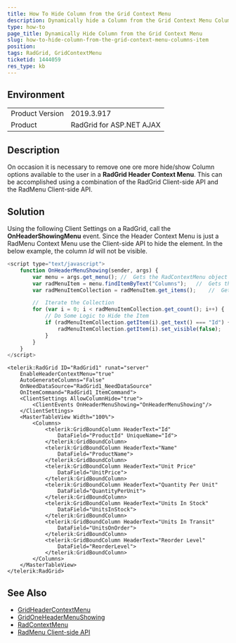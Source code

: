 ```yaml
---
title: How To Hide Column from the Grid Context Menu
description: Dynamically hide a Column from the Grid Context Menu Columns Item.
type: how-to
page_title: Dynamically Hide Column from the Grid Context Menu
slug: how-to-hide-column-from-the-grid-context-menu-columns-item
position: 
tags: RadGrid, GridContextMenu
ticketid: 1444059
res_type: kb
---
```


## Environment

<table>
	<tbody>
		<tr>
			<td>Product Version</td>
			<td>2019.3.917</td>
		</tr>
		<tr>
			<td>Product</td>
			<td>RadGrid for ASP.NET AJAX</td>
		</tr>
	</tbody>
</table>


## Description

On occasion it is necessary to remove one ore more hide/show Column options available to the user in a **RadGrid Header Context Menu**. This can be accomplished using a combination of the RadGrid Client-side API and the RadMenu Client-side API.

## Solution

Using the following Client Settings on a RadGrid, call the **OnHeaderShowingMenu** event. Since the Header Context Menu is just a RadMenu Context Menu use the Client-side API to hide the element. In the below example, the column _Id_ will not be visible.

````JavaScript
<script type="text/javascript">
    function OnHeaderMenuShowing(sender, args) {
        var menu = args.get_menu(); //  Gets the RadContextMenu object
        var radMenuItem = menu.findItemByText("Columns");   //  Gets the Columns RadMenuItem Object
        var radMenuItemCollection = radMenuItem.get_items();    //  Gets the Collection of Items in the Columns Object

        //  Iterate the Collection
        for (var i = 0; i < radMenuItemCollection.get_count(); i++) {
            // Do Some Logic to Hide the Item
            if (radMenuItemCollection.getItem(i).get_text() === "Id") {
                radMenuItemCollection.getItem(i).set_visible(false);
            }
        }
    }
</script>
````

````ASP.NET
<telerik:RadGrid ID="RadGrid1" runat="server"
    EnableHeaderContextMenu="true"
    AutoGenerateColumns="False"
    OnNeedDataSource="RadGrid1_NeedDataSource"
    OnItemCommand="RadGrid1_ItemCommand">
    <ClientSettings AllowColumnHide="true">
        <ClientEvents OnHeaderMenuShowing="OnHeaderMenuShowing"/>
    </ClientSettings>
    <MasterTableView Width="100%">
        <Columns>
            <telerik:GridBoundColumn HeaderText="Id"
                DataField="ProductId" UniqueName="Id">
            </telerik:GridBoundColumn>
            <telerik:GridBoundColumn HeaderText="Name"
                DataField="ProductName">
            </telerik:GridBoundColumn>
            <telerik:GridBoundColumn HeaderText="Unit Price"
                DataField="UnitPrice">
            </telerik:GridBoundColumn>
            <telerik:GridBoundColumn HeaderText="Quantity Per Unit"
                DataField="QuantityPerUnit">
            </telerik:GridBoundColumn>
            <telerik:GridBoundColumn HeaderText="Units In Stock"
                DataField="UnitsInStock">
            </telerik:GridBoundColumn>
            <telerik:GridBoundColumn HeaderText="Units In Transit"
                DataField="UnitsOnOrder">
            </telerik:GridBoundColumn>
            <telerik:GridBoundColumn HeaderText="Reorder Level"
                DataField="ReorderLevel">
            </telerik:GridBoundColumn>
        </Columns>
    </MasterTableView>
</telerik:RadGrid>
````


## See Also

* [GridHeaderContextMenu](https://docs.telerik.com/devtools/aspnet-ajax/controls/grid/columns/header-context-menu)
* [GridOneHeaderMenuShowing](https://docs.telerik.com/devtools/aspnet-ajax/controls/grid/client-side-programming/events/onheadermenushowing)
* [RadContextMenu](https://docs.telerik.com/devtools/aspnet-ajax/controls/menu/context-menus/radcontextmenu-object)
* [RadMenu Client-side API](https://docs.telerik.com/devtools/aspnet-ajax/controls/menu/client-side-programming/overview)


